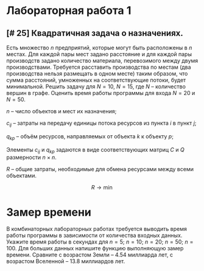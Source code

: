 # Лабораторная работа 1

## [# 25] Квадратичная задача о назначениях.

Есть множество $n$ предприятий, которые могут быть расположены в $n$ местах. Для каждой пары мест задано расстояние и для каждой пары производств задано количество материала, перевозимого между двумя производствами. Требуется расставить производства по местам (два производства нельзя размещать в одном месте) таким образом, что сумма расстояний, умноженных на соответствующие потоки, будет минимальной. Решить задачу для $N = 10$, $N = 15$, где $N$ – количество вершин в графе. Оценить время работы программы для входа $N = 20$ и $N = 50$.

$n$ – число объектов и мест их назначения;

$c_{ij}$ – затраты на передачу единицы потока ресурсов из пункта $i$ в пункт $j$;

$q_{kp}$ – объём ресурсов, направляемых от объекта $k$ к объекту $p$;

Элементы $c_{ij}$ и $q_{kp}$ задаются в виде соответствующих матриц $C$ и $Q$ размерности $n \times n$.

$R$ – общие затраты, необходимые для обмена ресурсами между всеми объектами.

$$ R \rightarrow \min $$

# Замер времени

В комбинаторных лабораторных работах требуется выводить время работы программы в зависимости от количества входных данных. Укажите время работы в секундах для $n = 5$; $n = 10$; $n = 20$; $n = 50$; $n = 100$. Для больших данных напишите функцию выполняющую замер времени. Сравните с возрастом Земли – 4.54 миллиарда лет, с возрастом Вселенной – 13.8 миллиардов лет.